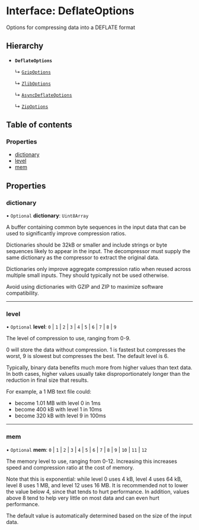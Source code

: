 # Interface: DeflateOptions

Options for compressing data into a DEFLATE format

## Hierarchy

- **`DeflateOptions`**

  ↳ [`GzipOptions`](GzipOptions.md)

  ↳ [`ZlibOptions`](ZlibOptions.md)

  ↳ [`AsyncDeflateOptions`](AsyncDeflateOptions.md)

  ↳ [`ZipOptions`](ZipOptions.md)

## Table of contents

### Properties

- [dictionary](DeflateOptions.md#dictionary)
- [level](DeflateOptions.md#level)
- [mem](DeflateOptions.md#mem)

## Properties

### dictionary

• `Optional` **dictionary**: `Uint8Array`

A buffer containing common byte sequences in the input data that can be used to significantly improve compression ratios.

Dictionaries should be 32kB or smaller and include strings or byte sequences likely to appear in the input.
The decompressor must supply the same dictionary as the compressor to extract the original data.

Dictionaries only improve aggregate compression ratio when reused across multiple small inputs. They should typically not be used otherwise.

Avoid using dictionaries with GZIP and ZIP to maximize software compatibility.

___

### level

• `Optional` **level**: ``0`` \| ``1`` \| ``2`` \| ``3`` \| ``4`` \| ``5`` \| ``6`` \| ``7`` \| ``8`` \| ``9``

The level of compression to use, ranging from 0-9.

0 will store the data without compression.
1 is fastest but compresses the worst, 9 is slowest but compresses the best.
The default level is 6.

Typically, binary data benefits much more from higher values than text data.
In both cases, higher values usually take disproportionately longer than the reduction in final size that results.

For example, a 1 MB text file could:
- become 1.01 MB with level 0 in 1ms
- become 400 kB with level 1 in 10ms
- become 320 kB with level 9 in 100ms

___

### mem

• `Optional` **mem**: ``0`` \| ``1`` \| ``2`` \| ``3`` \| ``4`` \| ``5`` \| ``6`` \| ``7`` \| ``8`` \| ``9`` \| ``10`` \| ``11`` \| ``12``

The memory level to use, ranging from 0-12. Increasing this increases speed and compression ratio at the cost of memory.

Note that this is exponential: while level 0 uses 4 kB, level 4 uses 64 kB, level 8 uses 1 MB, and level 12 uses 16 MB.
It is recommended not to lower the value below 4, since that tends to hurt performance.
In addition, values above 8 tend to help very little on most data and can even hurt performance.

The default value is automatically determined based on the size of the input data.
